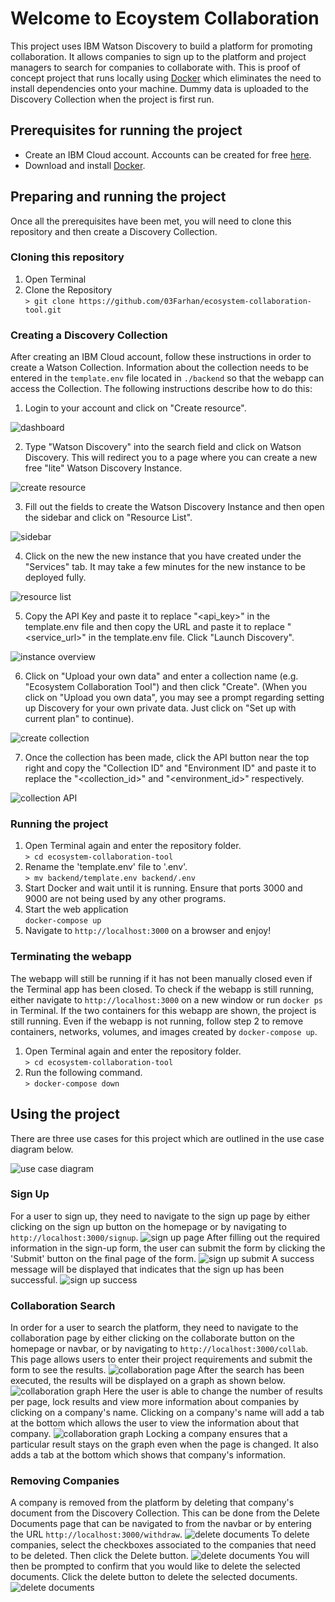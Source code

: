 # Welcome to Ecoystem Collaboration

This project uses IBM Watson Discovery to build a platform for promoting collaboration. It allows companies to sign up to the platform and project managers to search for companies to collaborate with. This is proof of concept project that runs locally using [Docker](https://www.docker.com) which eliminates the need to install dependencies onto your machine. Dummy data is uploaded to the Discovery Collection when the project is first run.

## Prerequisites for running the project

- Create an IBM Cloud account. Accounts can be created for free [here](https://cloud.ibm.com/registration).
- Download and install [Docker](https://www.docker.com/get-started).

## Preparing and running the project

Once all the prerequisites have been met, you will need to clone this repository and then create a Discovery Collection.

### Cloning this repository

1. Open Terminal
2. Clone the Repository  
   `> git clone https://github.com/03Farhan/ecosystem-collaboration-tool.git`

### Creating a Discovery Collection

After creating an IBM Cloud account, follow these instructions in order to create a Watson Collection. Information about the collection needs to be entered in the `template.env` file located in `./backend` so that the webapp can access the Collection. The following instructions describe how to do this:

1. Login to your account and click on "Create resource".

![dashboard](./documentation/dashboard.png)

2. Type "Watson Discovery" into the search field and click on Watson Discovery. This will redirect you to a page where you can create a new free "lite" Watson Discovery Instance.

![create resource](./documentation/create-resource.png)

3. Fill out the fields to create the Watson Discovery Instance and then open the sidebar and click on "Resource List".

![sidebar](./documentation/sidebar.png)

4. Click on the new the new instance that you have created under the "Services" tab. It may take a few minutes for the new instance to be deployed fully.

![resource list](./documentation/resource-list.png)

5. Copy the API Key and paste it to replace "<api_key>" in the template.env file and then copy the URL and paste it to replace "<service_url>" in the template.env file. Click "Launch Discovery".

![instance overview](./documentation/instance-overview.png)

6. Click on "Upload your own data" and enter a collection name (e.g. "Ecosystem Collaboration Tool") and then click "Create". (When you click on "Upload you own data", you may see a prompt regarding setting up Discovery for your own private data. Just click on "Set up with current plan" to continue).

![create collection](./documentation/create-collection.png)

7. Once the collection has been made, click the API button near the top right and copy the "Collection ID" and "Environment ID" and paste it to replace the "<collection_id>" and "<environment_id>" respectively.

![collection API](./documentation/collection-api.png)

### Running the project

1. Open Terminal again and enter the repository folder.  
   `> cd ecosystem-collaboration-tool`
2. Rename the 'template.env' file to '.env'.  
   `> mv backend/template.env backend/.env`
3. Start Docker and wait until it is running. Ensure that ports 3000 and 9000 are not being used by any other programs.
4. Start the web application  
   `docker-compose up`
5. Navigate to `http://localhost:3000` on a browser and enjoy!

### Terminating the webapp

The webapp will still be running if it has not been manually closed even if the Terminal app has been closed. To check if the webapp is still running, either navigate to `http://localhost:3000` on a new window or run `docker ps` in Terminal. If the two containers for this webapp are shown, the project is still running. Even if the webapp is not running, follow step 2 to remove containers, networks, volumes, and images created by `docker-compose up`.

1. Open Terminal again and enter the repository folder.  
   `> cd ecosystem-collaboration-tool`
2. Run the following command.  
   `> docker-compose down`

## Using the project

There are three use cases for this project which are outlined in the use case diagram below.

![use case diagram](./documentation/use-cases.png)

### Sign Up

For a user to sign up, they need to navigate to the sign up page by either clicking on the sign up button on the homepage or by navigating to `http://localhost:3000/signup`.
![sign up page](./documentation/sign-up1.png)
After filling out the required information in the sign-up form, the user can submit the form by clicking the 'Submit' button on the final page of the form.
![sign up submit](./documentation/sign-up2.png)
A success message will be displayed that indicates that the sign up has been successful.
![sign up success](./documentation/sign-up3.png)

### Collaboration Search

In order for a user to search the platform, they need to navigate to the collaboration page by either clicking on the collaborate button on the homepage or navbar, or by navigating to `http://localhost:3000/collab`. This page allows users to enter their project requirements and submit the form to see the results.
![collaboration page](./documentation/collab1.png)
After the search has been executed, the results will be displayed on a graph as shown below.
![collaboration graph](./documentation/collab-graph.png)
Here the user is able to change the number of results per page, lock results and view more information about companies by clicking on a company's name. Clicking on a company's name will add a tab at the bottom which allows the user to view the information about that company.
![collaboration graph](./documentation/company-information.png)
Locking a company ensures that a particular result stays on the graph even when the page is changed. It also adds a tab at the bottom which shows that company's information.

### Removing Companies

A company is removed from the platform by deleting that company's document from the Discovery Collection. This can be done from the Delete Documents page that can be navigated to from the navbar or by entering the URL `http://localhost:3000/withdraw`.
![delete documents](./documentation/delete-documents.png)
To delete companies, select the checkboxes associated to the companies that need to be deleted. Then click the Delete button.
![delete documents](./documentation/delete-documents2.png)
You will then be prompted to confirm that you would like to delete the selected documents. Click the delete button to delete the selected documents.
![delete documents](./documentation/delete-documents3.png)
